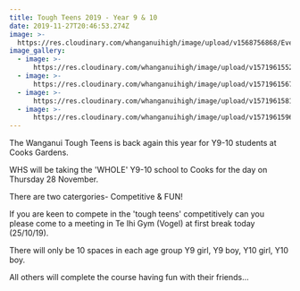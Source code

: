 ```yaml
---
title: Tough Teens 2019 - Year 9 & 10
date: 2019-11-27T20:46:53.274Z
image: >-
  https://res.cloudinary.com/whanganuihigh/image/upload/v1568756868/Events/Tough-Teen-Save-the-Date-2019-2-300x189.png
image_gallery:
  - image: >-
      https://res.cloudinary.com/whanganuihigh/image/upload/v1571961552/News/photo_from_last_year_1.jpg
  - image: >-
      https://res.cloudinary.com/whanganuihigh/image/upload/v1571961567/News/photo_from_last_year_2.jpg
  - image: >-
      https://res.cloudinary.com/whanganuihigh/image/upload/v1571961581/News/photo_from_last_year_3.jpg
  - image: >-
      https://res.cloudinary.com/whanganuihigh/image/upload/v1571961596/News/photo_from_last_year_4.jpg
---
```

The Wanganui Tough Teens is back again this year for Y9-10 students at Cooks Gardens. 

WHS will be taking the 'WHOLE' Y9-10 school to Cooks for the day on Thursday 28 November.

There are two catergories- Competitive & FUN!  

If you are keen to compete in the 'tough teens' competitively can you please come to a meeting in Te Ihi Gym (Vogel) at first break today (25/10/19).  

There will only be 10 spaces in each age group Y9 girl, Y9 boy, Y10 girl, Y10 boy.  

All others will complete the course having fun with their friends...
